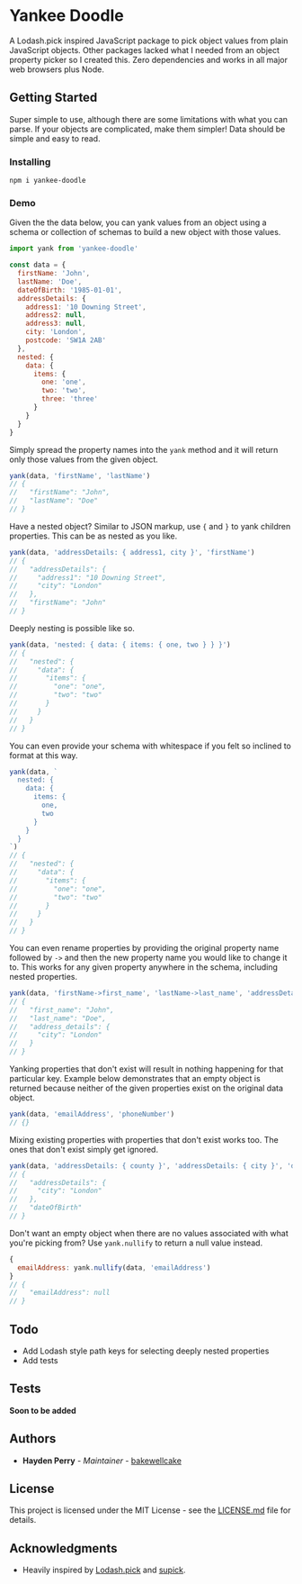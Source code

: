 # Yankee Doodle

A Lodash.pick inspired JavaScript package to pick object values from plain JavaScript objects. Other packages lacked what I needed from an object property picker so I created this. Zero dependencies and works in all major web browsers plus Node.

## Getting Started

Super simple to use, although there are some limitations with what you can parse. If your objects are complicated, make them simpler! Data should be simple and easy to read.

### Installing

```
npm i yankee-doodle
```

### Demo

Given the the data below, you can yank values from an object using a schema or collection of schemas to build a new object with those values.

``` javascript
import yank from 'yankee-doodle'

const data = {
  firstName: 'John',
  lastName: 'Doe',
  dateOfBirth: '1985-01-01',
  addressDetails: {
    address1: '10 Downing Street',
    address2: null,
    address3: null,
    city: 'London',
    postcode: 'SW1A 2AB'
  },
  nested: {
    data: {
      items: {
        one: 'one',
        two: 'two',
        three: 'three'
      }
    }
  }
}
```

Simply spread the property names into the `yank` method and it will return only those values from the given object.

``` javascript
yank(data, 'firstName', 'lastName')
// {
//   "firstName": "John",
//   "lastName": "Doe"
// }
```

Have a nested object? Similar to JSON markup, use `{` and `}` to yank children properties. This can be as nested as you like.

``` javascript
yank(data, 'addressDetails: { address1, city }', 'firstName')
// {
//   "addressDetails": {
//     "address1": "10 Downing Street",
//     "city": "London"
//   },
//   "firstName": "John"
// }
```

Deeply nesting is possible like so.

``` javascript
yank(data, 'nested: { data: { items: { one, two } } }')
// {
//   "nested": {
//     "data": {
//       "items": {
//         "one": "one",
//         "two": "two"
//       }
//     }
//   }
// }
```

You can even provide your schema with whitespace if you felt so inclined to format at this way.

``` javascript
yank(data, `
  nested: {
    data: {
      items: {
        one,
        two
      }
    }
  }
`)
// {
//   "nested": {
//     "data": {
//       "items": {
//         "one": "one",
//         "two": "two"
//       }
//     }
//   }
// }
```

You can even rename properties by providing the original property name followed by `->` and then the new property name you would like to change it to. This works for any given property anywhere in the schema, including nested properties.

``` javascript
yank(data, 'firstName->first_name', 'lastName->last_name', 'addressDetails->address_details: { city }')
// {
//   "first_name": "John",
//   "last_name": "Doe",
//   "address_details": {
//     "city": "London"
//   }
// }
```

Yanking properties that don't exist will result in nothing happening for that particular key. Example below demonstrates that an empty object is returned because neither of the given properties exist on the original data object.

``` javascript
yank(data, 'emailAddress', 'phoneNumber')
// {}
```

Mixing existing properties with properties that don't exist works too. The ones that don't exist simply get ignored.

``` javascript
yank(data, 'addressDetails: { county }', 'addressDetails: { city }', 'dateOfBirth')
// {
//   "addressDetails": {
//     "city": "London"
//   },
//   "dateOfBirth"
// }
```

Don't want an empty object when there are no values associated with what you're picking from? Use `yank.nullify` to return a null value instead.

``` javascript
{
  emailAddress: yank.nullify(data, 'emailAddress')
}
// {
//   "emailAddress": null
// }
```

## Todo

- Add Lodash style path keys for selecting deeply nested properties
- Add tests

## Tests

**Soon to be added**

## Authors

* **Hayden Perry** - *Maintainer* - [bakewellcake](https://github.com/bakewellcake)

## License

This project is licensed under the MIT License - see the [LICENSE.md](LICENSE.md) file for details.

## Acknowledgments

* Heavily inspired by [Lodash.pick](https://github.com/lodash/lodash/blob/master/pick.js) and [supick](https://github.com/PavloAndriiesh/supick).
